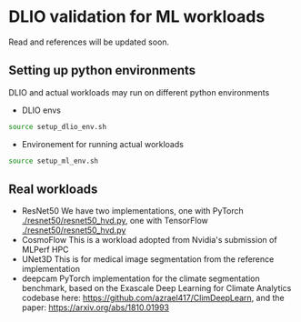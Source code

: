 # DLIO validation for ML workloads

Read and references will be updated soon.

## Setting up python environments

DLIO and actual workloads may run on different python environments

* DLIO envs
```bash
source setup_dlio_env.sh
```
* Environement for running actual workloads
```bash
source setup_ml_env.sh
```

## Real workloads
- ResNet50
  We have two implementations, one with PyTorch [./resnet50/resnet50_hvd.py](./resnet50/resnet50_hvd.py), one with TensorFlow [./resnet50/resnet50_hvd.py](./resnet50/resnet50_hvd.py)
- CosmoFlow 
  This is a workload adopted from Nvidia's submission of MLPerf HPC
- UNet3D 
  This is for medical image segmentation from the reference implementation
- deepcam
  PyTorch implementation for the climate segmentation benchmark, based on the
  Exascale Deep Learning for Climate Analytics codebase here:
  https://github.com/azrael417/ClimDeepLearn, and the paper:
  https://arxiv.org/abs/1810.01993

